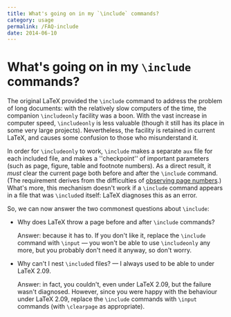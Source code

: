 ```yaml
---
title: What's going on in my `\include` commands?
category: usage
permalink: /FAQ-include
date: 2014-06-10
---
```


# What's going on in my `\include` commands?

The original LaTeX provided the `\include` command to address the
problem of long documents: with the relatively slow computers of the
time, the companion `\includeonly` facility was a boon.  With the
vast increase in computer speed, `\includeonly` is less valuable
(though it still has its place in some very large projects).
Nevertheless, the facility is retained in current LaTeX, and causes
some confusion to those who misunderstand it.

In order for `\includeonly` to work, `\include` makes a separate
`aux` file for each included file, and makes a ''checkpoint'' of
important parameters (such as page, figure, table and footnote
numbers).  As a direct result, it _must_ clear the current page
both before and after the `\include` command.  (The requirement
derives from the difficulties of 
  [observing page numbers](/FAQ-wrongpn).)
What's more, this mechanism doesn't work if a `\include` command
appears in a file that was `\include`d itself: LaTeX diagnoses
this as an error.

So, we can now answer the two commonest questions about `\include`:
  

-  Why does LaTeX throw a page before and after `\include`
    commands?
  

    Answer: because it has to.  If you don't like it, replace the
    `\include` command with `\input`&nbsp;&mdash; you won't be able to use
    `\includeonly` any more, but you probably don't need it anyway, so
    don't worry.
  

-  Why can't I nest `\include`d files?&nbsp;&mdash; I always used to be
    able to under LaTeX 2.09.
  

    Answer: in fact, you couldn't, even under LaTeX 2.09, but the failure
    wasn't diagnosed.  However, since you were happy with the behaviour
    under LaTeX 2.09, replace the `\include` commands with `\input`
    commands (with `\clearpage` as appropriate).

